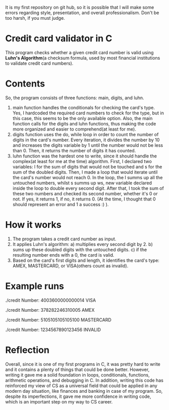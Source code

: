 It is my first repository on git hub, so it is possible that I will make some errors regarding style, presentation, and overall professionalism. Don't be too harsh, if you must judge.
# Credit card validator in C
  This program checks whether a given credit card number is valid using **Luhn's Algorithm**(a checksum formula, used by most financial institutions to validate credit card numbers).

# Contents
  So, the program consists of three functions: main, digits, and luhn. 
  1) main function handles the conditionals for checking the card's type. Yes, I hardcoded the required card numbers to check for the type, but in this case, this seems to be the only available option. Also, the main function calls for the digits and luhn functions, thus making the code more organized and easier to comprehend(at least for me). 
  2) digits function uses the do, while loop in order to count the number of digits in the card's number. Every iteration, it divides the number by 10 and increases the digits variable by 1 until the number would not be less than 0. Then, it returns the number of digits it has counted.
  3) luhn function was the hardest one to write, since it should handle the complex(at least for me at the time) algorithm. First, I declared two variables: l for the sum of digits that would not be touched and s for the sum of the doubled digits. Then, I made a loop that would iterate until the card's number would not reach 0. In the loop, the l summs up all the untouched numbers, whilst s summs up ws, new variable declared inside the loop to double every second digit. After that, I took the sum of these two numbers and checked its second number, whether it's 0 or not. If yes, it returns 1, if no, it returns 0. (At the time, I thought that 0 should represent an error and 1 a success :) ).

# How it works
  1. The program takes a credit card number as input.
  2. It applies Luhn's algorithm:
    a) multiplies every second digit by 2.
    b) sums up these doubled digits with the untouched digits.
    c) if the resulting number ends with a 0, the card is valid.
  3. Based on the card's first digits and length, it identifies the card's type: AMEX, MASTERCARD, or VISA(others count as invalid).

 # Example runs
 ./credit
 Number: 4003600000000014
 VISA

 ./credit
 Number: 378282246310005
 AMEX

 ./credit
 Number: 5105105105105100
 MASTERCARD

 ./credit
 Number: 1234567890123456
 INVALID

 # Reflection
 Overall, since it is one of my first programs in C, it was pretty hard to write and it contains a plenty of things that could be done better. However, writing it gave me a solid foundation in loops, conditionals, functions, arithmetic operations, and debugging in C. In addition, writing this code has reinforced my view of CS as a universal field that could be applied in any modern day situation, like finances and banking in case of my program. So, despite its imperfections, it gave me more confidence in writing code, which is an important step on my way to CS career.

